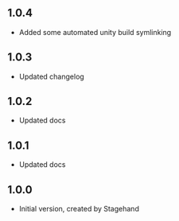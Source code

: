 ## 1.0.4

- Added some automated unity build symlinking

## 1.0.3

- Updated changelog

## 1.0.2

- Updated docs

## 1.0.1

- Updated docs

## 1.0.0

- Initial version, created by Stagehand
